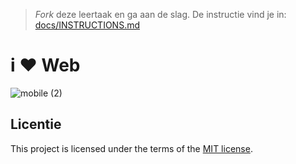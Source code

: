 > _Fork_ deze leertaak en ga aan de slag. De instructie vind je in: [docs/INSTRUCTIONS.md](docs/INSTRUCTIONS.md)

# i ❤️ Web

![mobile (2)](https://github.com/iBadr49/i-love-web-app/assets/112857932/a8c12841-462b-4c07-bd9c-43cef6240d77)




## Licentie

This project is licensed under the terms of the [MIT license](./LICENSE).
